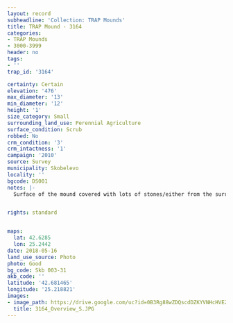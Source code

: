 ```yaml
---
layout: record
subheadline: 'Collection: TRAP Mounds'
title: TRAP Mound - 3164
categories:
- TRAP Mounds
- 3000-3999
header: no
tags:
- ''
trap_id: '3164'

certainty: Certain
elevation: '476'
max_diameter: '13'
min_diameter: '12'
height: '1'
size_category: Small
surrounding_land_use: Perennial Agriculture
surface_condition: Scrub
robbed: No
crm_condition: '3'
crm_intactness: '1'
campaign: '2010'
source: Survey
municipality: Skobelevo
locality: ''
bgcode: DS001
notes: |-
  Surface of the mound covered with lots of stones/either from the surrounding pasture or from the mound.


rights: standard


maps:
  lat: 42.6285
  lon: 25.2442
date: 2018-05-16
land_use_source: Photo
photo: Good
bg_code: Skb 003-31
akb_code: ''
latitude: '42.681465'
longitude: '25.218821'
images:
- image_path: https://drive.google.com/uc?id=0B3Rg88wZDQscdDZKYVNHcHVEZE0
  title: 3164_Overview_S.JPG
---
```

